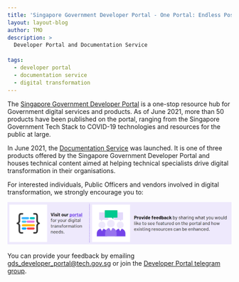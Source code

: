 ```yaml
---
title: 'Singapore Government Developer Portal - One Portal: Endless Possibilities'
layout: layout-blog
author: TMO
description: >
  Developer Portal and Documentation Service

tags:
  - developer portal
  - documentation service
  - digital transformation
---
```


The [Singapore Government Developer Portal](/) is a one-stop resource hub for Government digital services and products. As of June 2021, more than
50 products have been published on the portal, ranging from the Singapore Government Tech Stack to COVID-19 technologies and
resources for the public at large.

In June 2021, the [Documentation Service](https://docs.developer.gov.sg) was launched. It is one of three products offered by the Singapore Government Developer Portal
and houses technical content aimed at helping technical specialists drive digital transformation in their organisations.

For interested individuals, Public Officers and vendors involved in digital transformation, we strongly encourage you to:

[![visit feedback portal](/assets/img/visit_feedback_sgdp.png)](https://t.me/sgGovDeveloperPortal)

You can provide your feedback by emailing gds_developer_portal@tech.gov.sg or join the [Developer Portal telegram group](https://t.me/sgGovDeveloperPortal).
